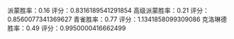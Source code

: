 派蒙胜率：0.16 评分：0.8316189541291854
高级派蒙胜率：0.21 评分：0.8560077341369627
青雀胜率：0.77 评分：1.1341858099309086
克洛琳德胜率：0.49 评分：0.9950000416662499